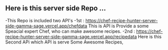 ## Here is this server side Repo ...
-This Repo is included two API's
-1st : https://chef-recipe-hunter-server-side-gamma-sage.vercel.app/chefdata
This is API is Provide a some Speacial expert Chef, who can make awesome recipes.
-2nd : https://chef-recipe-hunter-server-side-gamma-sage.vercel.app/recipedata
Here is this Second APi which API is serve Some Awesome Recipes,
